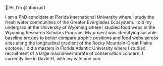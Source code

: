  👋 Hi, I’m @nbarrus1
 
 
I am a PhD candidate at Florida International University where I study the fresh water communities of the Greater Everglades Ecosystem.  I did my undergrad at the University of Wyoming where I studied food webs in the Wyoming Research Scholars Program. My project was identifying suitable baseline proxies to better compare trophic positions and food webs across sites along the longitudinal gradient of the Rocky Mountain-Great Plains ecotone. I did a masters in Florida Atlantic University where I studied recruitment of a large macroinvertabrate of conservation concern.  I currently live in Davie FL with my wife and son.


<!---
nbarrus1/nbarrus1 is a ✨ special ✨ repository because its `README.md` (this file) appears on your GitHub profile.
You can click the Preview link to take a look at your changes.
--->
